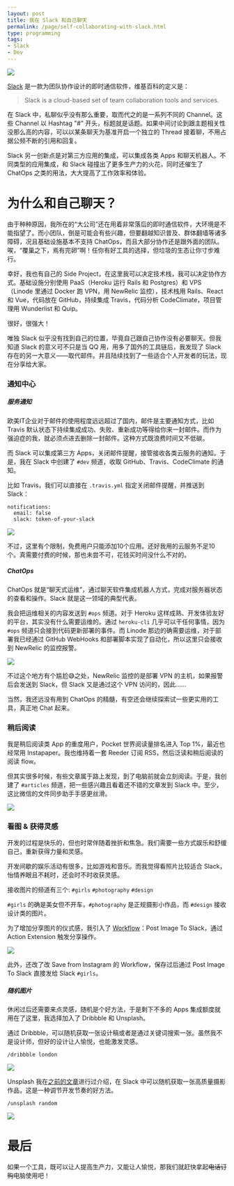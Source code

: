 ```yaml
---
layout: post
title: 我在 Slack 和自己聊天
permalink: /page/self-collaborating-with-slack.html
type: programming
tags:
- Slack
- Dev
---
```


![](/image/slack-logo.jpg)

[Slack](https://slack.com/) 是一款为团队协作设计的即时通信软件，维基百科的定义是：

> Slack is a cloud-based set of team collaboration tools and services.

在 Slack 中，私聊似乎没有那么重要，取而代之的是一系列不同的 Channel。这些 Channel 以 Hashtag "#" 开头，标题就是话题。如果中间讨论到跟主题相关性没那么高的内容，可以以某条聊天为基准开启一个独立的 Thread 接着聊，不用占据公频不断的引用和回复。

Slack 另一创新点是对第三方应用的集成，可以集成各类 Apps 和聊天机器人。不同类型的应用集成，和 Slack 碰撞出了更多生产力的火花，同时还催生了 ChatOps 之类的用法，大大提高了工作效率和体验。

# 为什么和自己聊天？

由于种种原因，我所在的“大公司”还在用着非常落后的即时通信软件，大环境是不能指望了。而小团队，倒是可能会有些兴趣，但要翻越知识普及、群体翻墙等诸多障碍，况且基础设施基本不支持 ChatOps，而且大部分协作还是跟外面的团队。唉，“覆巢之下，焉有完卵”啊！任你有好工具的选择，但垃圾的生态让你寸步难行。

幸好，我也有自己的 Side Project，在这里我可以决定技术栈，我可以决定协作方式。基础设施分别使用 PaaS（Heroku 运行 Rails 和 Postgres）和 VPS（Linode 里通过 Docker 跑 VPN，用 NewRelic 监控），技术栈用 Rails、React 和 Vue，代码放在 GitHub，持续集成 Travis，代码分析 CodeClimate，项目管理用 Wunderlist 和 Quip。

很好，很强大！

唯独 Slack 似乎没有找到自己的位置，毕竟自己跟自己协作没有必要聊天。但我知道 Slack 的意义可不只是当 QQ 用，用多了国外的工具链后，我发现了 Slack 存在的另一大意义——取代邮件。并且陆续找到了一些适合个人开发者的玩法，现在分享给大家。

### 通知中心

##### 服务通知

欧美IT企业对于邮件的使用程度远远超过了国内，邮件是主要通知方式，比如 Travis 默认状态下持续集成成功、失败、重新成功等得给你来一封邮件。而作为强迫症的我，就必须点进去删除一封邮件。这种方式既浪费时间又不低碳。

而 Slack 可以集成第三方 Apps，关闭邮件提醒，接管接收各类云服务的通知。于是，我在 Slack 中创建了 `#dev` 频道，收取 GitHub、Travis、CodeClimate 的通知。

比如 Travis，我们可以直接在 `.travis.yml` 指定关闭邮件提醒，并推送到 Slack：

```
notifications:
  email: false
  slack: token-of-your-slack
```

![](/image/slack-travis-msg.jpg)

不过，这里有个限制，免费用户只能添加10个应用。还好我用的云服务不足10个。真需要付费的时候，那也未尝不可，花钱买时间没什么不对的。

##### ChatOps

ChatOps 就是“聊天式运维”，通过聊天软件集成机器人方式，完成对服务器状态的查看和操作。Slack 就是这一领域的典型代表。

我会把运维相关的内容发送到 `#ops` 频道。对于 Heroku 这样成熟、开发体验友好的平台，其实没有什么需要运维的。通过 `heroku-cli` 几乎可以干任何事情，因为 `#ops` 频道只会接到代码更新部署的事件。而 Linode 那边的确需要运维，对于部署我已经通过 GitHub WebHooks 和部署脚本实现了自动化，所以这里只会接收到 NewRelic 的监控报警。

![](/image/slack-ops-msg.jpg)

不过这个地方有个尴尬😅之处，NewRelic 监控的是部署 VPN 的主机，如果报警后会发送到 Slack，但 Slack 又是通过这个 VPN 访问的，因此……

当然，我还远没有用到 ChatOps 的精髓，有空还会继续探索试一些更实用的工具，真正地 Chat 起来。

### 稍后阅读

我是稍后阅读类 App 的重度用户，Pocket 世界阅读量排名进入 Top 1%，最近也经常用 Instapaper。我也维持着一套 Reeder 订阅 RSS，然后泛读和稍后阅读的阅读 flow。

但其实很多时候，有些文章属于路上发现，到了电脑前就会立刻阅读。于是，我创建了 `#articles` 频道，把一些感兴趣且看着还不错的文章发到 Slack 中。至少，这比微信的文件同步助手手感更丝滑。

![](/image/slack-share-article.jpg)

### 看图 & 获得灵感

开发的过程是快乐的，但也时常伴随着挫折和焦急。我们需要一些方式娱乐和舒缓自己，重新获得力量和灵感。

开发间歇的娱乐活动有很多，比如游戏和音乐。而我觉得看照片比较适合 Slack，怡情养眼且不耗时，还会时不时收获灵感。

接收图片的频道有三个: `#girls` `#photography` `#design`

`#girls` 的确是美女但不开车，`#photography` 是正规摄影小作品，而 `#design` 接收设计类的图片。

为了增加分享图片的仪式感，我引入了 [Workflow](https://workflow.is/)：Post Image To Slack，通过 Action Extension 触发分享操作。

![](/image/slack-post-image-workflow.jpg)

此外，还改了改 Save from Instagram 的 Workflow，保存过后通过 Post Image To Slack 直接发给 Slack `#girls`。

##### 随机图片

休闲过后还需要来点灵感，随机是个好方法，于是剩下不多的 Apps 集成额度就用在了这里，我选择加入了 Dribbble 和 Unsplash。

通过 Dribbble，可以随机获取一张设计稿或者是通过关键词搜索一张。虽然我不是设计师，但好的设计让人愉悦，也能激发灵感。

```
/dribbble london
```

![](/image/slack-dribbble-london.jpg)

Unsplash 我在[之前的文章](/page/unsplash-simple-pure-photos.html)进行过介绍，在 Slack 中可以随机获取一张高质量摄影作品，这是一种调节开发节奏的好方法。

```
/unsplash random
```

![](https://source.unsplash.com/random)

# 最后

如果一个工具，既可以让人提高生产力，又能让人愉悦，那我们就赶快拿起<del>电话订购</del>电脑使用吧！
